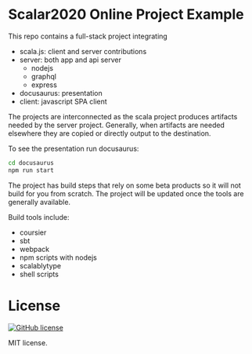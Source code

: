 # Scalar2020 Online Project Example

This repo contains a full-stack project integrating

* scala.js: client and server contributions
* server: both app and api server
  * nodejs
  * graphql
  * express
* docusaurus: presentation
* client: javascript SPA client

The projects are interconnected as the scala project produces
artifacts needed by the server project. Generally, when
artifacts are needed elsewhere they are copied or 
directly output to the destination.

To see the presentation run docusaurus:

```sh
cd docusaurus
npm run start
```

The project has build steps that rely on some
beta products so it will not build for you from
scratch. The project will be updated once the
tools are generally available.

Build tools include:

* coursier
* sbt
* webpack
* npm scripts with nodejs
* scalablytype
* shell scripts

# License

[![GitHub license](https://img.shields.io/badge/license-MIT-lightgrey.svg?maxAge=2592000)](https://raw.githubusercontent.com/aappddeevv/scalar2020online/master/LICENSE)

MIT license.


